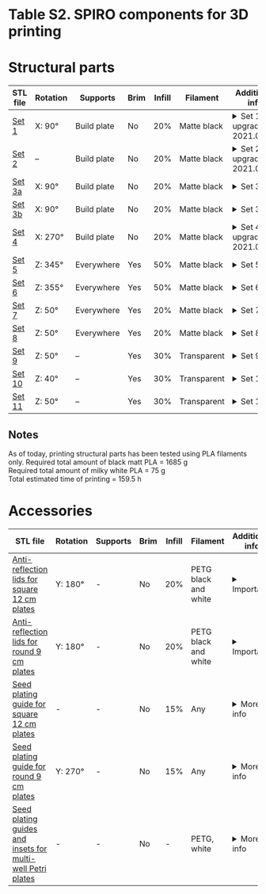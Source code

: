 # Table S2. SPIRO components for 3D printing

# Structural parts


| STL file                                                     | Rotation        | Supports    | Brim | Infill | Filament    | Additional info                                              |
| ------------------------------------------------------------ | --------------- | ----------- | ---- | ------ | ----------- | ------------------------------------------------------------ |
| [Set 1](https://github.com/AlyonaMinina/SPIRO.Hardware/raw/master/3.%20Files%20for%20SPIRO%203D%20printable%20hardware/SPIRO%20hardware%20component%20sets/stl%20files/Set%2001.%20Alyona%20Minina.%202019.%20UHEI.stl)| X: 90°          | Build plate | No   | 20%    | Matte black | <details><summary>Set 1. upgraded 2021.05.18 </summary><br/>  [.3mf project file](https://github.com/AlyonaMinina/SPIRO.Hardware/raw/master/3.%20Files%20for%20SPIRO%203D%20printable%20hardware/SPIRO%20hardware%20component%20sets/3mf%20files/Set%2001.%20Alyona%20Minina.%202019.%20UHEI.3mf) <br/>   [.f3d Autodesk Fusion 360 file](https://github.com/AlyonaMinina/SPIRO.Hardware/raw/master/3.%20Files%20for%20SPIRO%203D%20printable%20hardware/SPIRO%20hardware%20component%20sets/Autodesk%20Fusion%20360%20files/Set%2001.%20Alyona%20Minina.%202019.%20UHEI.f3d) <br/> [Preview of layout in Slic3r](https://raw.githubusercontent.com/AlyonaMinina/SPIRO.Hardware/master/3.%20Files%20for%20SPIRO%203D%20printable%20hardware/SPIRO%20hardware%20component%20sets/Screenshots%20of%20slic3r/set%2001.jpg) <br/><br/>**Components list:** <br/>1.	 Motor hub v2 (smoothened corners) <br/>2.	 2x bearing guides<br/>3.	 1x bearing guide with the mount for the mini microswitch v2 (stabilizing the switch)<br/>4. Mini microswitch housing v2  (stabilizing the switch)<br/>5. Mini microswitch pin (tiny dick)<br/>6. Holder for the vertical rail<br/>7. Holder for the LED frame rail<br/>8. 2x bottom for a thumb screw<br/>9. 2x cap for a thumb screw<br/><br/>**Filament use**: 135 g <br/><br/>**Printing time:** 13 h</details> |
| [Set 2](https://github.com/AlyonaMinina/SPIRO.Hardware/raw/master/3.%20Files%20for%20SPIRO%203D%20printable%20hardware/SPIRO%20hardware%20component%20sets/stl%20files/Set%2002.%20Alyona%20Minina.%202019.%20UHEI.stl) | –               | Build plate | No   | 20%    | Matte black | <details><summary>Set 2. upgraded 2021.05.20</summary><br/> [.3mf project file](https://github.com/AlyonaMinina/SPIRO.Hardware/raw/master/3.%20Files%20for%20SPIRO%203D%20printable%20hardware/SPIRO%20hardware%20component%20sets/3mf%20files/Set%2002.%20Alyona%20Minina.%202019.%20UHEI.3mf) <br/> [.f3d Autodesk Fusion 360 file](https://github.com/AlyonaMinina/SPIRO.Hardware/raw/master/3.%20Files%20for%20SPIRO%203D%20printable%20hardware/SPIRO%20hardware%20component%20sets/Autodesk%20Fusion%20360%20files/Set%2002.%20Alyona%20Minina.%202019.%20UHEI.f3d) <br/> [Preview of layout in Slic3r](https://raw.githubusercontent.com/AlyonaMinina/SPIRO.Hardware/master/3.%20Files%20for%20SPIRO%203D%20printable%20hardware/SPIRO%20hardware%20component%20sets/Screenshots%20of%20slic3r/set%2002.jpg)<br/><br/>**Components list:** <br/>1.	Borg's nest (adjusted ethernet port)<br/>2. Lid for the Borg's nest<br/>3. Lid for the DC connector<br/>4. Holder for the SparkFun MOSFET power control kit<br/><br/>**PLA use**: 210 g <br/><br/>**Printing time:** 18.5 h<br/></details> |
| [Set 3a](https://github.com/AlyonaMinina/SPIRO.Hardware/raw/master/3.%20Files%20for%20SPIRO%203D%20printable%20hardware/SPIRO%20hardware%20component%20sets/stl%20files/Set%2003a.%20Alyona%20Minina.%202019.%20UHEI.stl) | X: 90°          | Build plate | No   | 20%    | Matte black | <details><summary>Set 3a</summary><br/>[.3mf project file](https://github.com/AlyonaMinina/SPIRO.Hardware/raw/master/3.%20Files%20for%20SPIRO%203D%20printable%20hardware/SPIRO%20hardware%20component%20sets/3mf%20files/Set%2003a.%20Alyona%20Minina.%202019.%20UHEI.3mf)<br/> [.f3d Autodesk Fusion 360 file](https://github.com/AlyonaMinina/SPIRO.Hardware/raw/master/3.%20Files%20for%20SPIRO%203D%20printable%20hardware/SPIRO%20hardware%20component%20sets/Autodesk%20Fusion%20360%20files/Set%2003a.%20Alyona%20Minina.%202019.%20UHEI.f3d)<br/> [Preview of layout in Slic3r](https://raw.githubusercontent.com/AlyonaMinina/SPIRO.Hardware/master/3.%20Files%20for%20SPIRO%203D%20printable%20hardware/SPIRO%20hardware%20component%20sets/Screenshots%20of%20slic3r/set%2003a.PNG)<br/><br/>**Components list:** <br/>1. Camera housing for Arducam module<br/>2. Lid for the camera housing<br/>3. 2x cap for a thumb screw<br/>4. 2x bottom for a thumb screw<br/>5. washers<br/><br/>**PLA use**: 50 g <br/><br/>**Printing time:** 5 h<br/></details> |
| [Set 3b](https://github.com/AlyonaMinina/SPIRO.Hardware/raw/master/3.%20Files%20for%20SPIRO%203D%20printable%20hardware/SPIRO%20hardware%20component%20sets/stl%20files/Set%2003b.%20Alyona%20Minina.%202019.%20UHEI.stl) | X: 90°          | Build plate | No   | 20%    | Matte black | <details><summary>Set 3b</summary><br/>[.3mf project file](https://github.com/AlyonaMinina/SPIRO.Hardware/raw/master/3.%20Files%20for%20SPIRO%203D%20printable%20hardware/SPIRO%20hardware%20component%20sets/3mf%20files/Set%2003b.%20Alyona%20Minina.%202019.%20UHEI.3mf) <br/> [.f3d Autodesk Fusion 360 file](https://github.com/AlyonaMinina/SPIRO.Hardware/raw/master/3.%20Files%20for%20SPIRO%203D%20printable%20hardware/SPIRO%20hardware%20component%20sets/Autodesk%20Fusion%20360%20files/Set%2003b.%20Alyona%20Minina.%202019.%20UHEI.f3d)<br/> [Preview of layout in Slic3r](https://raw.githubusercontent.com/AlyonaMinina/SPIRO.Hardware/master/3.%20Files%20for%20SPIRO%203D%20printable%20hardware/SPIRO%20hardware%20component%20sets/Screenshots%20of%20slic3r/set%2003b.PNG)<br/><br/>**Components list:** <br/>1. Camera housing for RPi camera<br/>2. Lid for the camera housing<br/>3. 2x bottom for a thumb screw<br/>4. 2x cap for a thumb screw<br/>5. Focusing tool<br/>6. Stabilizer for the camera <br/><br/>**PLA use**: 25 g <br/><br/>**Printing time:** 3 h<br/></details> |
| [Set 4](https://github.com/AlyonaMinina/SPIRO.Hardware/raw/master/3.%20Files%20for%20SPIRO%203D%20printable%20hardware/SPIRO%20hardware%20component%20sets/stl%20files/Set%2004.%20Alyona%20Minina.%202019.%20UHEI.stl) | X: 270°         | Build plate | No   | 20%    | Matte black | <details><summary>Set 4. upgraded 2021.05.20</summary><br/>[.3mf project file](https://github.com/AlyonaMinina/SPIRO.Hardware/raw/master/3.%20Files%20for%20SPIRO%203D%20printable%20hardware/SPIRO%20hardware%20component%20sets/3mf%20files/Set%2004.%20Alyona%20Minina.%202019.%20UHEI.3mf) <br/> [.f3d Autodesk Fusion 360 file](https://github.com/AlyonaMinina/SPIRO.Hardware/raw/master/3.%20Files%20for%20SPIRO%203D%20printable%20hardware/SPIRO%20hardware%20component%20sets/Autodesk%20Fusion%20360%20files/Set%2004.%20Alyona%20Minina.%202019.%20UHEI.f3d) <br/> [Preview of layout in Slic3r](https://raw.githubusercontent.com/AlyonaMinina/SPIRO.Hardware/master/3.%20Files%20for%20SPIRO%203D%20printable%20hardware/SPIRO%20hardware%20component%20sets/Screenshots%20of%20slic3r/set%2004.jpg)<br/><br/>**Components list:** <br/>1. Cube. The rotating stage with holders for Petri plates (adjusted tiny dick orientation) <br/><br/>**PLA use**: 380 g <br/><br/>**Printing time:** 28.5 h<br/></details> |
| [Set 5](https://github.com/AlyonaMinina/SPIRO.Hardware/raw/master/3.%20Files%20for%20SPIRO%203D%20printable%20hardware/SPIRO%20hardware%20component%20sets/stl%20files/Set%2005.%20Alyona%20Minina.%202019.%20UHEI.stl) | Z: 345°  | Everywhere  | Yes  | 50%    | Matte black | <details><summary>Set 5</summary><br/>[.3mf project file](https://github.com/AlyonaMinina/SPIRO.Hardware/raw/master/3.%20Files%20for%20SPIRO%203D%20printable%20hardware/SPIRO%20hardware%20component%20sets/3mf%20files/Set%2005.%20Alyona%20Minina.%202019.%20UHEI.3mf) <br/> [.f3d Autodesk Fusion 360 file](https://github.com/AlyonaMinina/SPIRO.Hardware/raw/master/3.%20Files%20for%20SPIRO%203D%20printable%20hardware/SPIRO%20hardware%20component%20sets/Autodesk%20Fusion%20360%20files/Set%2005.%20Alyona%20Minina.%202019.%20UHEI.f3d) <br/> [Preview of layout in Slic3r](https://raw.githubusercontent.com/AlyonaMinina/SPIRO.Hardware/master/3.%20Files%20for%20SPIRO%203D%20printable%20hardware/SPIRO%20hardware%20component%20sets/Screenshots%20of%20slic3r/set%2005.jpg)<br/><br/>**Components list:** <br/>1. The right half of the light screen<br/><br/>**PLA use**: 260 g <br/><br/>**Printing time:** 23 h<br/><br/>**Notes:** Please ignore messages about toolpath being detected outside the perimeter.</details> |
| [Set 6](https://github.com/AlyonaMinina/SPIRO.Hardware/raw/master/3.%20Files%20for%20SPIRO%203D%20printable%20hardware/SPIRO%20hardware%20component%20sets/stl%20files/Set%2006.%20Alyona%20Minina.%202019.%20UHEI.stl) |  Z: 355° | Everywhere  | Yes  | 50%    | Matte black | <details><summary>Set 6</summary><br/>[.3mf project file](https://github.com/AlyonaMinina/SPIRO.Hardware/raw/master/3.%20Files%20for%20SPIRO%203D%20printable%20hardware/SPIRO%20hardware%20component%20sets/3mf%20files/Set%2006.%20Alyona%20Minina.%202019.%20UHEI.3mf) <br/> [.f3d Autodesk Fusion 360 file](https://github.com/AlyonaMinina/SPIRO.Hardware/raw/master/3.%20Files%20for%20SPIRO%203D%20printable%20hardware/SPIRO%20hardware%20component%20sets/Autodesk%20Fusion%20360%20files/Set%2006.%20Alyona%20Minina.%202019.%20UHEI.f3d)<br/> [Preview of layout in Slic3r](https://raw.githubusercontent.com/AlyonaMinina/SPIRO.Hardware/master/3.%20Files%20for%20SPIRO%203D%20printable%20hardware/SPIRO%20hardware%20component%20sets/Screenshots%20of%20slic3r/set%2006.jpg)<br/><br/>**Components list:** <br/>1. The left half of the light screen<br/><br/>**PLA use**: 230 g <br/><br/>**Printing time:** 20.5 h<br/><br/>**Notes:** Please ignore messages about toolpath being detected outside the perimeter.</details> |
| [Set 7](https://github.com/AlyonaMinina/SPIRO.Hardware/raw/master/3.%20Files%20for%20SPIRO%203D%20printable%20hardware/SPIRO%20hardware%20component%20sets/stl%20files/Set%2007.%20Alyona%20Minina.%202019.%20UHEI.stl) | Z: 50°          | Everywhere  | Yes  | 20%   | Matte black | <details><summary>Set 7</summary><br/>[.3mf project file](https://github.com/AlyonaMinina/SPIRO.Hardware/raw/master/3.%20Files%20for%20SPIRO%203D%20printable%20hardware/SPIRO%20hardware%20component%20sets/3mf%20files/Set%2007.%20Alyona%20Minina.%202019.%20UHEI.3mf) <br/> [.f3d Autodesk Fusion 360 file](https://github.com/AlyonaMinina/SPIRO.Hardware/raw/master/3.%20Files%20for%20SPIRO%203D%20printable%20hardware/SPIRO%20hardware%20component%20sets/Autodesk%20Fusion%20360%20files/Set%2007.%20Alyona%20Minina.%202019.%20UHEI.f3d) <br/> [Preview of layout in Slic3r](https://raw.githubusercontent.com/AlyonaMinina/SPIRO.Hardware/master/3.%20Files%20for%20SPIRO%203D%20printable%20hardware/SPIRO%20hardware%20component%20sets/Screenshots%20of%20slic3r/set%2007.jpg)<br/><br/>**Components list:** <br/>1. The right half of the LED frame<br/><br/>**PLA use**: 140 g <br/><br/>**Printing time:** 14 h<br/><br/>**Notes:** Please ignore messages about toolpath being detected outside the perimeter.</details> |
| [Set 8](https://github.com/AlyonaMinina/SPIRO.Hardware/raw/master/3.%20Files%20for%20SPIRO%203D%20printable%20hardware/SPIRO%20hardware%20component%20sets/stl%20files/Set%2008.%20Alyona%20Minina.%202019.%20UHEI.stl) | Z: 50°          | Everywhere  | Yes  | 20%    | Matte black | <details><summary>Set 8</summary><br/>[.3mf project file](https://github.com/AlyonaMinina/SPIRO.Hardware/raw/master/3.%20Files%20for%20SPIRO%203D%20printable%20hardware/SPIRO%20hardware%20component%20sets/3mf%20files/Set%2008.%20Alyona%20Minina.%202019.%20UHEI.3mf) <br/> [.f3d Autodesk Fusion 360 file](https://github.com/AlyonaMinina/SPIRO.Hardware/raw/master/3.%20Files%20for%20SPIRO%203D%20printable%20hardware/SPIRO%20hardware%20component%20sets/Autodesk%20Fusion%20360%20files/Set%2008.%20Alyona%20Minina.%202019.%20UHEI.f3d)<br/> [Preview of layout in Slic3r](https://raw.githubusercontent.com/AlyonaMinina/SPIRO.Hardware/master/3.%20Files%20for%20SPIRO%203D%20printable%20hardware/SPIRO%20hardware%20component%20sets/Screenshots%20of%20slic3r/set%2008.jpg)<br/><br/>**Components list:** <br/>1. The left half of the LED frame<br/><br/>**PLA use**: 130 g <br/><br/>**Printing time:** 12.5 h<br/><br/>**Notes:** Please ignore messages about toolpath being detected outside the perimeter.</details> |
| [Set 9](https://github.com/AlyonaMinina/SPIRO.Hardware/raw/master/3.%20Files%20for%20SPIRO%203D%20printable%20hardware/SPIRO%20hardware%20component%20sets/stl%20files/Set%2009.%20Alyona%20Minina.%202019.%20UHEI.stl) | Z: 50°          | –           | Yes  | 30%    | Transparent | <details><summary>Set 9</summary><br/>[.3mf project file](https://github.com/AlyonaMinina/SPIRO.Hardware/raw/master/3.%20Files%20for%20SPIRO%203D%20printable%20hardware/SPIRO%20hardware%20component%20sets/3mf%20files/Set%2009.%20Alyona%20Minina.%202019.%20UHEI.3mf) <br/> [.f3d Autodesk Fusion 360 file](https://github.com/AlyonaMinina/SPIRO.Hardware/raw/master/3.%20Files%20for%20SPIRO%203D%20printable%20hardware/SPIRO%20hardware%20component%20sets/Autodesk%20Fusion%20360%20files/Set%2009.%20Alyona%20Minina.%202019.%20UHEI.f3d) <br/> [Preview of layout in Slic3r](https://raw.githubusercontent.com/AlyonaMinina/SPIRO.Hardware/master/3.%20Files%20for%20SPIRO%203D%20printable%20hardware/SPIRO%20hardware%20component%20sets/Screenshots%20of%20slic3r/set%2009.jpg) <br/><br/>**Components list:** <br/>1. Left diffuser<br/>2. Bottom left diffuser<br/>3. Bottom right diffuser<br/><br/>**PLA use**: 35 g <br/><br/>**Printing time:** 2.5 h<br/></details> |
| [Set 10](https://github.com/AlyonaMinina/SPIRO.Hardware/raw/master/3.%20Files%20for%20SPIRO%203D%20printable%20hardware/SPIRO%20hardware%20component%20sets/stl%20files/Set%2010.%20Alyona%20Minina.%202019.%20UHEI.stl) | Z: 40°          | –           | Yes  | 30%    | Transparent | <details><summary>Set 10</summary><br/>[.3mf project file](https://github.com/AlyonaMinina/SPIRO.Hardware/raw/master/3.%20Files%20for%20SPIRO%203D%20printable%20hardware/SPIRO%20hardware%20component%20sets/3mf%20files/Set%2010.%20Alyona%20Minina.%202019.%20UHEI.3mf)<br/> [.f3d Autodesk Fusion 360 file](https://github.com/AlyonaMinina/SPIRO.Hardware/raw/master/3.%20Files%20for%20SPIRO%203D%20printable%20hardware/SPIRO%20hardware%20component%20sets/Autodesk%20Fusion%20360%20files/Set%2010.%20Alyona%20Minina.%202019.%20UHEI.f3d)<br/> [Preview of layout in Slic3r](https://raw.githubusercontent.com/AlyonaMinina/SPIRO.Hardware/master/3.%20Files%20for%20SPIRO%203D%20printable%20hardware/SPIRO%20hardware%20component%20sets/Screenshots%20of%20slic3r/set%2010.jpg)<br/><br/>**Components list:** <br/>1. Top diffuser<br/><br/>**PLA use**: 20 g <br/><br/>**Printing time:** 1.5 h<br/></details> |
| [Set 11](https://github.com/AlyonaMinina/SPIRO.Hardware/raw/master/3.%20Files%20for%20SPIRO%203D%20printable%20hardware/SPIRO%20hardware%20component%20sets/stl%20files/Set%2011.%20Alyona%20Minina.%202019.%20UHEI.stl) | Z: 50°          | –           | Yes  | 30%    | Transparent | <details><summary>Set 11</summary><br/>[.3mf project file](https://github.com/AlyonaMinina/SPIRO.Hardware/raw/master/3.%20Files%20for%20SPIRO%203D%20printable%20hardware/SPIRO%20hardware%20component%20sets/3mf%20files/Set%2011.%20Alyona%20Minina.%202019.%20UHEI.3mf) <br/> [.f3d Autodesk Fusion 360 file](https://github.com/AlyonaMinina/SPIRO.Hardware/raw/master/3.%20Files%20for%20SPIRO%203D%20printable%20hardware/SPIRO%20hardware%20component%20sets/Autodesk%20Fusion%20360%20files/Set%2011.%20Alyona%20Minina.%202019.%20UHEI.f3d)<br/> [Preview of layout in Slic3r](https://raw.githubusercontent.com/AlyonaMinina/SPIRO.Hardware/master/3.%20Files%20for%20SPIRO%203D%20printable%20hardware/SPIRO%20hardware%20component%20sets/Screenshots%20of%20slic3r/set%2011.jpg) <br/><br/>**Components list:** <br/>1. Right diffuser<br/><br/>**PLA use**: 20 g <br/><br/>**Printing time:** 1.4 h<br/></details> |

## Notes
As of today, printing structural parts has been tested using PLA filaments only.
Required total amount of black matt PLA = 1685 g <br>Required total amount of milky white PLA = 75 g<br>Total estimated time of printing = 159.5 h

# Accessories

| STL file                                                     | Rotation        | Supports    | Brim | Infill | Filament    | Additional info                                              |
| ------------------------------------------------------------ | --------------- | ----------- | ---- | ------ | ----------- | ------------------------------------------------------------ |
| [Anti-reflection lids for square 12 cm plates](https://github.com/AlyonaMinina/SPIRO.Hardware/raw/master/3.%20Files%20for%20SPIRO%203D%20printable%20hardware/SPIRO%20accessories/stl%20files/anti-reflection%20lid%20for%2012%20cm%20square%20Petri%20plates%20v5.stl)| Y: 180°          | - | No   | 20%    | PETG black and white | <details><summary>Important!</summary><br/>[.3mf project file](https://github.com/AlyonaMinina/SPIRO.Hardware/raw/master/3.%20Files%20for%20SPIRO%203D%20printable%20hardware/SPIRO%20accessories/3mf%20files/anti-reflection%20lid%20for%2012%20cm%20square%20Petri%20plates%20v5.3mf) <br/> [Preview of layout in Slic3r](https://raw.githubusercontent.com/AlyonaMinina/SPIRO.Hardware/master/3.%20Files%20for%20SPIRO%203D%20printable%20hardware/SPIRO%20accessories/Screenshots%20of%20slic3r/anti-reflection%20lid%20for%2012%20cm%20square%20Petri%20plates%20v5.png)<br/><br/>**Printing instructions:** For the sake of durability, we strongly recommend using PETG plastic.<br/>[The lid should be printed in two colors](https://www.alyonaminina.org/anti-relflection-lids): the inner pane of the lid should be black and ironed to provide evenly contrasting background for seeds and seedlings, while the rims of the lid should be white to reduce shading and reflect the light back into the plate. <br/>Ironing during printing might result in an unwanted shiny finish of the surface, this can be avoided by manually lowering down the nozzle temperature during printing the ironed level. In our experience, using 190–200 C nozzle temperature results in a matte finish while using PETG filament.<br/>The .3mf file contains information required for printing using a Prusa i3 MK3/S printer and can be modified for any other printer.<br/><br/><br/>**Filament use**: 41 g <br/>**Printing time:** 6 h</details> |
| [Anti-reflection lids for round 9 cm plates](https://github.com/AlyonaMinina/SPIRO.Hardware/raw/master/3.%20Files%20for%20SPIRO%203D%20printable%20hardware/SPIRO%20accessories/stl%20files/anti-reflection%20lid%20for%209%20cm%20round%20Petri%20plates%20v3.stl)| Y: 180°          | - | No   | 20%    | PETG black and white| <details><summary>Important!</summary><br/>[.3mf project file](https://github.com/AlyonaMinina/SPIRO.Hardware/raw/master/3.%20Files%20for%20SPIRO%203D%20printable%20hardware/SPIRO%20accessories/3mf%20files/anti-reflection%20lid%20for%209%20cm%20round%20Petri%20plates%20v5.3mf) <br/> [Preview of layout in Slic3r](https://raw.githubusercontent.com/AlyonaMinina/SPIRO.Hardware/master/3.%20Files%20for%20SPIRO%203D%20printable%20hardware/SPIRO%20accessories/Screenshots%20of%20slic3r/anti-reflection%20lid%20for%209%20cm%20round%20Petri%20plates%20v5.png) <br/><br/>**Printing instructions:** For the sake of durability, we strongly recommend using PETG plastic.<br/>[The lid should be printed in two colors](https://www.alyonaminina.org/anti-relflection-lids): the inner pane of the lid should be black and ironed to provide evenly contrasting background for seeds and seedlings, while the rims of the lid should be white to reduce shading and reflect the light back into the plate.<br/>Ironing during printing might result in an unwanted shiny finish of the surface, this can be avoided by manually lowering down the nozzle temperature during printing the ironed level. In our experience, using 190–200 C nozzle temperature results in a matte finish while using PETG filament.<br/>.3mf file contains information required for printing using a Prusa  i3 MK3/S printer and can be modified for any other printer. <br/><br/><br/>**Filament use**: 18 g <br/>**Printing time:** 3.5 h</details> |
| [Seed plating guide for square 12 cm plates](https://github.com/AlyonaMinina/SPIRO.Hardware/raw/master/3.%20Files%20for%20SPIRO%203D%20printable%20hardware/SPIRO%20accessories/stl%20files/SPIRO%20seed%20plating%20guide%20for%2012cm%20square%20plates.stl)|-         | - | No  | 15%    | Any | <details><summary>More info</summary><br/>[.3mf project file]() <br/> [Preview of layout in Slic3r](https://raw.githubusercontent.com/AlyonaMinina/SPIRO.Hardware/master/3.%20Files%20for%20SPIRO%203D%20printable%20hardware/SPIRO%20accessories/Screenshots%20of%20slic3r/SPIRO%20seed%20plating%20guide%20for%2012%20cm%20square%20plates.png) <br/><br/>**Components list:**<br/>1. Seed plating guide for square 12 cm plates<br/>**Filament use**: 59 g <br/><br/>**Printing time:** 14.5 h</details> |
| [Seed plating guide for round 9 cm plates](https://github.com/AlyonaMinina/SPIRO.Hardware/raw/master/3.%20Files%20for%20SPIRO%203D%20printable%20hardware/SPIRO%20accessories/stl%20files/SPIRO%20seed%20plating%20guide%20for%209%20cm%20round%20plates.stl)| Y: 270°          | - | No   | 15%    | Any | <details><summary>More info</summary><br/>[.3mf project file](https://github.com/AlyonaMinina/SPIRO.Hardware/raw/master/3.%20Files%20for%20SPIRO%203D%20printable%20hardware/SPIRO%20accessories/3mf%20files/SPIRO%20seed%20plating%20guide%20for%209%20cm%20round%20plates.3mf) <br/> [Preview of layout in Slic3r](https://raw.githubusercontent.com/AlyonaMinina/SPIRO.Hardware/master/3.%20Files%20for%20SPIRO%203D%20printable%20hardware/SPIRO%20accessories/Screenshots%20of%20slic3r/SPIRO%20seed%20plating%20guide%20for%209%20cm%20round%20plates.png)<br/><br/>**Components list:**<br/>1. Seed plating guide for round 9 cm plates<br/>**Filament use**: 51 g <br/><br/>**Printing time:** 9.5 h</details> |
| [Seed plating guides and insets for multi-well Petri plates](https://www.thingiverse.com/thing:4196441)| -        | - | No   | -    | PETG, white | <details><summary>More info</summary><br/>[Slic3r image](https://github.com/AlyonaMinina/SPIRO.Hardware/blob/35078685dc392920a96c7bca84eb9606d9b28ead/3.%20SPIRO%20hardware.%20stl%20files%20for%20printable%20sets/Screenshots%20of%20slic3r/set%2001.jpg) <br/><br/>[For more information please refer to Thingiverse](https://www.thingiverse.com/thing:4196441)<br/> |
